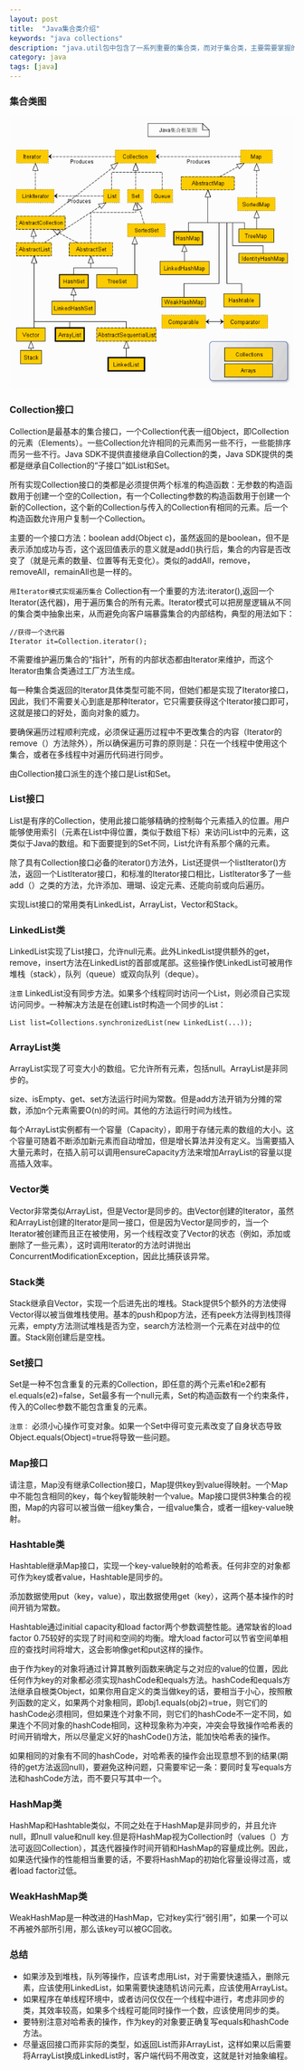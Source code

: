 ```yaml
---
layout: post
title:  "Java集合类介绍"
keywords: "java collections"
description: "java.util包中包含了一系列重要的集合类，而对于集合类，主要需要掌握的就是它的内部结构，以及遍历集合的迭代模式"
category: java 
tags: [java]
---
```



### 集合类图
![图](/static/images/collections.gif)

### Collection接口
Collection是最基本的集合接口，一个Collection代表一组Object，即Collection的元素（Elements）。一些Collection允许相同的元素而另一些不行，一些能排序而另一些不行。Java SDK不提供直接继承自Collection的类，Java SDK提供的类都是继承自Collection的“子接口”如List和Set。

所有实现Collection接口的类都是必须提供两个标准的构造函数：无参数的构造函数用于创建一个空的Collection，有一个Collecting参数的构造函数用于创建一个新的Collection，这个新的Collection与传入的Collection有相同的元素。后一个构造函数允许用户复制一个Collection。

主要的一个接口方法：boolean add(Object c)，虽然返回的是boolean，但不是表示添加成功与否，这个返回值表示的意义就是add()执行后，集合的内容是否改变了（就是元素的数量、位置等有无变化）。类似的addAll，remove，removeAll，remainAll也是一样的。

`用Iterator模式实现遍历集合`
Collection有一个重要的方法:iterator(),返回一个Iterator(迭代器)，用于遍历集合的所有元素。Iterator模式可以把房屋逻辑从不同的集合类中抽象出来，从而避免向客户端暴露集合的内部结构，典型的用法如下：

```
//获得一个迭代器
Iterator it=Collection.iterator();
```
不需要维护遍历集合的“指针”，所有的内部状态都由Iterator来维护，而这个Iterator由集合类通过工厂方法生成。

每一种集合类返回的Iterator具体类型可能不同，但她们都是实现了Iterator接口，因此，我们不需要关心到底是那种Iterator，它只需要获得这个Iterator接口即可，这就是接口的好处，面向对象的威力。

要确保遍历过程顺利完成，必须保证遍历过程中不更改集合的内容（Iterator的remove（）方法除外），所以确保遍历可靠的原则是：只在一个线程中使用这个集合，或者在多线程中对遍历代码进行同步。

由Collection接口派生的连个接口是List和Set。

### List接口
List是有序的Collection，使用此接口能够精确的控制每个元素插入的位置。用户能够使用索引（元素在List中得位置，类似于数组下标）来访问List中的元素，这类似于Java的数组。和下面要提到的Set不同，List允许有系那个痛的元素。

除了具有Collection接口必备的iterator()方法外，List还提供一个listIterator()方法，返回一个ListIterator接口，和标准的Iterator接口相比，ListIterator多了一些add（）之类的方法，允许添加、珊瑚、设定元素、还能向前或向后遍历。

实现List接口的常用类有LinkedList，ArrayList，Vector和Stack。

### LinkedList类
LinkedList实现了List接口，允许null元素。此外LinkedList提供额外的get，remove，insert方法在LinkedList的首部或尾部。这些操作使LinkedList可被用作堆栈（stack），队列（queue）或双向队列（deque）。

`注意`
LinkedList没有同步方法。如果多个线程同时访问一个List，则必须自己实现访问同步。一种解决方法是在创建List时构造一个同步的List：

```
List list=Collections.synchronizedList(new LinkedList(...));
```

### ArrayList类
ArrayList实现了可变大小的数组。它允许所有元素，包括null。ArrayList是非同步的。

size、isEmpty、get、set方法运行时间为常数。但是add方法开销为分摊的常数，添加n个元素需要O(n)的时间。其他的方法运行时间为线性。

每个ArrayList实例都有一个容量（Capacity），即用于存储元素的数组的大小。这个容量可随着不断添加新元素而自动增加，但是增长算法并没有定义。当需要插入大量元素时，在插入前可以调用ensureCapacity方法来增加ArrayList的容量以提高插入效率。


### Vector类
Vector非常类似ArrayList，但是Vector是同步的。由Vector创建的Iterator，虽然和ArrayList创建的Iterator是同一接口，但是因为Vector是同步的，当一个Iterator被创建而且正在被使用，另一个线程改变了Vector的状态（例如，添加或删除了一些元素），这时调用Iterator的方法时讲抛出ConcurrentModificationException，因此比捕获该异常。

### Stack类
Stack继承自Vector，实现一个后进先出的堆栈。Stack提供5个额外的方法使得Vector得以被当做堆栈使用。基本的push和pop方法，还有peek方法得到栈顶得元素，empty方法测试堆栈是否为空，search方法检测一个元素在对战中的位置。Stack刚创建后是空栈。

### Set接口
Set是一种不包含重复的元素的Collection，即任意的两个元素e1和e2都有el.equals(e2)=false，Set最多有一个null元素，Set的构造函数有一个约束条件，传入的Collec参数不能包含重复的元素。

`注意：`
必须小心操作可变对象。如果一个Set中得可变元素改变了自身状态导致Object.equals(Object)=true将导致一些问题。

### Map接口
请注意，Map没有继承Collection接口，Map提供key到value得映射。一个Map中不能包含相同的key，每个key智能映射一个value。Map接口提供3种集合的视图，Map的内容可以被当做一组key集合，一组value集合，或者一组key-value映射。

### Hashtable类
Hashtable继承Map接口，实现一个key-value映射的哈希表。任何非空的对象都可作为key或者value，Hashtable是同步的。

添加数据使用put（key，value），取出数据使用get（key），这两个基本操作的时间开销为常数。

Hashtable通过initial capacity和load factor两个参数调整性能。通常缺省的load factor 0.75较好的实现了时间和空间的均衡。增大load factor可以节省空间单相应的查找时间将增大，这会影响像get和put这样的操作。

由于作为key的对象将通过计算其散列函数来确定与之对应的value的位置，因此任何作为key的对象都必须实现hashCode和equals方法。hashCode和equals方法继承自根类Object，如果你用自定义的类当做key的话，要相当于小心，按照散列函数的定义，如果两个对象相同，即obj1.equals(obj2)=true，则它们的hashCode必须相同，但如果连个对象不同，则它们的hashCode不一定不同，如果连个不同对象的hashCode相同，这种现象称为冲突，冲突会导致操作哈希表的时间开销增大，所以尽量定义好的hashCode()方法，能加快哈希表的操作。

如果相同的对象有不同的hashCode，对哈希表的操作会出现意想不到的结果(期待的get方法返回null)，要避免这种问题，只需要牢记一条：要同时复写equals方法和hashCode方法，而不要只写其中一个。

### HashMap类
HashMap和Hashtable类似，不同之处在于HashMap是非同步的，并且允许null，即null value和null key.但是将HashMap视为Collection时（values（）方法可返回Collection），其迭代器操作时间开销和HashMap的容量成比例。因此，如果迭代操作的性能相当重要的话，不要将HashMap的初始化容量设得过高，或者load factor过低。

### WeakHashMap类
WeakHashMap是一种改进的HashMap，它对key实行“弱引用”，如果一个可以
不再被外部所引用，那么该key可以被GC回收。

### 总结
* 如果涉及到堆栈，队列等操作，应该考虑用List，对于需要快速插入，删除元素，应该使用LinkedList，如果需要快速随机访问元素，应该使用ArrayList。
* 如果程序在单线程环境中，或者访问仅仅在一个线程中进行，考虑非同步的类，其效率较高，如果多个线程可能同时操作一个数，应该使用同步的类。
* 要特别注意对哈希表的操作，作为key的对象要正确复写equals和hashCode方法。
* 尽量返回接口而非实际的类型，如返回List而非ArrayList，这样如果以后需要将ArrayList换成LinkedList时，客户端代码不用改变，这就是针对抽象编程。

